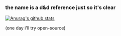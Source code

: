 ### the name is a d&d reference just so it's clear

[![Anurag's github stats](https://github-readme-stats.vercel.app/api?username=naturalone)](https://github.com/anuraghazra/github-readme-stats)

(one day i'll try open-source)

<!--
**naturalone/naturalone** is a ✨ _special_ ✨ repository because its `README.md` (this file) appears on your GitHub profile.

Here are some ideas to get you started:

- 🔭 I’m currently working on ...
- 🌱 I’m currently learning ...
- 👯 I’m looking to collaborate on ...
- 🤔 I’m looking for help with ...
- 💬 Ask me about ...
- 📫 How to reach me: ...
- 😄 Pronouns: ...
- ⚡ Fun fact: ...
-->
